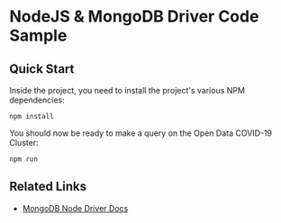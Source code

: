 # NodeJS & MongoDB Driver Code Sample

## Quick Start

Inside the project, you need to install the project's various NPM dependencies:

```shell script
npm install
```

You should now be ready to make a query on the Open Data COVID-19 Cluster:

```shell script
npm run
```

## Related Links

- [MongoDB Node Driver Docs](http://mongodb.github.io/node-mongodb-native/)
